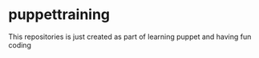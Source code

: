 # puppettraining
This repositories is just created as part of learning puppet and having fun coding
